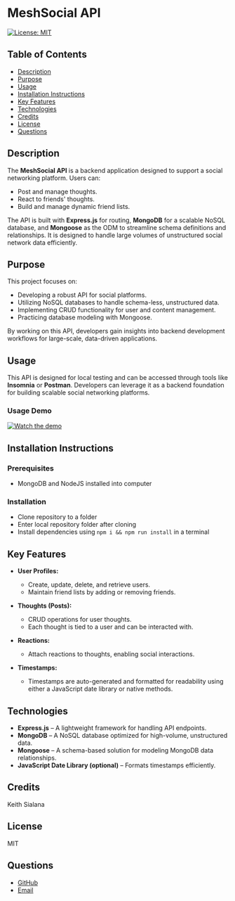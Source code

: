 # MeshSocial API  
[![License: MIT](https://img.shields.io/badge/License-MIT-yellow.svg)](https://opensource.org/licenses/MIT)
## Table of Contents
- [Description](#description)
- [Purpose](#purpose)
- [Usage](#usage)
- [Installation Instructions](#installation-instructions)
- [Key Features](#key-features)
- [Technologies](#technologies)
- [Credits](#credits)
- [License](#license)
- [Questions](#questions)

## Description  
The **MeshSocial API** is a backend application designed to support a social networking platform. Users can:  
- Post and manage thoughts.  
- React to friends' thoughts.  
- Build and manage dynamic friend lists.  

The API is built with **Express.js** for routing, **MongoDB** for a scalable NoSQL database, and **Mongoose** as the ODM to streamline schema definitions and relationships. It is designed to handle large volumes of unstructured social network data efficiently.  

## Purpose  
This project focuses on:  
- Developing a robust API for social platforms.  
- Utilizing NoSQL databases to handle schema-less, unstructured data.  
- Implementing CRUD functionality for user and content management.  
- Practicing database modeling with Mongoose.  

By working on this API, developers gain insights into backend development workflows for large-scale, data-driven applications.  

## Usage  
This API is designed for local testing and can be accessed through tools like **Insomnia** or **Postman**. Developers can leverage it as a backend foundation for building scalable social networking platforms.
### Usage Demo
[![Watch the demo](https://drive.google.com/file/d/1jLocOjMlXjlChaL8uH0CHJyYuCSC5iKl)](https://drive.google.com/file/d/1jLocOjMlXjlChaL8uH0CHJyYuCSC5iKl/view)

## Installation Instructions
### Prerequisites
- MongoDB and NodeJS installed into computer
### Installation
- Clone repository to a folder
- Enter local repository folder after cloning
- Install dependencies using ```npm i && npm run install``` in a terminal

## Key Features  
- **User Profiles:**  
  - Create, update, delete, and retrieve users.  
  - Maintain friend lists by adding or removing friends.  

- **Thoughts (Posts):**  
  - CRUD operations for user thoughts.  
  - Each thought is tied to a user and can be interacted with.  

- **Reactions:**  
  - Attach reactions to thoughts, enabling social interactions.  

- **Timestamps:**  
  - Timestamps are auto-generated and formatted for readability using either a JavaScript date library or native methods.  

## Technologies  
- **Express.js** – A lightweight framework for handling API endpoints.  
- **MongoDB** – A NoSQL database optimized for high-volume, unstructured data.  
- **Mongoose** – A schema-based solution for modeling MongoDB data relationships.  
- **JavaScript Date Library (optional)** – Formats timestamps efficiently.  

## Credits
Keith Sialana

## License
MIT

## Questions
- [GitHub](https://github.com/keithrsialana)
- [Email](mailto:keith.sialana@hotmail.com)
